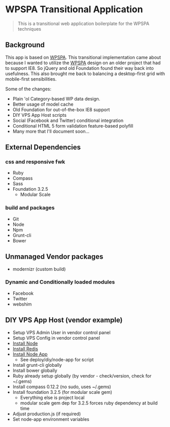 # WPSPA Transitional Application
> This is a transitional web application boilerplate for the WPSPA techniques

## Background
This app is based on [WPSPA](http://github.com/localnerve/wpspa). This transitional implementation came about because I wanted to utilize the [WPSPA](http://github.com/localnerve/wpspa) design on an older project that had to support IE8. So jQuery and old Foundation found their way back into usefulness. This also brought me back to balancing a desktop-first grid with mobile-first sensibilities.

Some of the changes:
+ Plain 'ol Category-based WP data design.
+ Better usage of model cache
+ Old Foundation for out-of-the-box IE8 support
+ DIY VPS App Host scripts
+ Social (Facebook and Twitter) conditional integration
+ Conditional HTML 5 form validation feature-based polyfill
+ Many more that I'll document soon...

## External Dependencies
### css and responsive fwk
+ Ruby
+ Compass
+ Sass
+ Foundation 3.2.5
  + Modular Scale

### build and packages
+ Git
+ Node
+ Npm
+ Grunt-cli
+ Bower

## Unmanaged Vendor packages
+ modernizr \(custom build\)

### Dynamic and Conditionally loaded modules
+ Facebook
+ Twitter
+ webshim

## DIY VPS App Host \(vendor example\)
+ Setup VPS Admin User in vendor control panel
+ Setup VPS Config in vendor control panel
+ [Install Node](https://gist.github.com/isaacs/579814)
+ [Install Redis](http://redis.io/topics/quickstart)
+ [Install Node App](https://github.com/chovy/node-startup)
  + See deploy/diy/node-app for script
+ Install grunt-cli globally
+ Install bower globally
+ Ruby already setup globally \(by vendor - check/version, check for ~/.gems\)
+ Install compass 0.12.2 \(no sudo, uses ~/.gems\)
+ Install foundation 3.2.5 \(for modular scale gem\)
  + Everything else is project local
  + modular scale gem dep for 3.2.5 forces ruby dependency at build time
+ Adjust production.js \(if required\)
+ Set node-app environment variables
